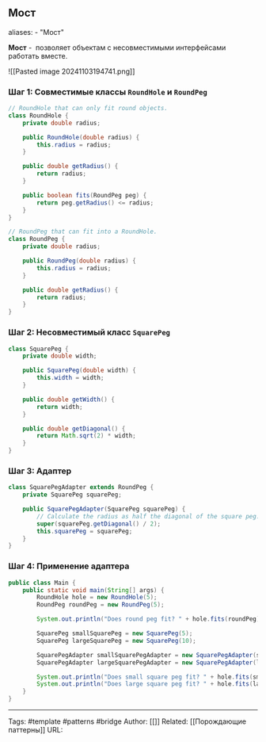 ## Мост

aliases: 
	- "Мост"

**Мост** -  позволяет объектам с несовместимыми интерфейсами работать вместе.

![[Pasted image 20241103194741.png]]

### Шаг 1: Совместимые классы `RoundHole` и `RoundPeg`
```java
// RoundHole that can only fit round objects.
class RoundHole {
    private double radius;

    public RoundHole(double radius) {
        this.radius = radius;
    }

    public double getRadius() {
        return radius;
    }

    public boolean fits(RoundPeg peg) {
        return peg.getRadius() <= radius;
    }
}

// RoundPeg that can fit into a RoundHole.
class RoundPeg {
    private double radius;

    public RoundPeg(double radius) {
        this.radius = radius;
    }

    public double getRadius() {
        return radius;
    }
}
```

### Шаг 2: Несовместимый класс `SquarePeg`

```java
class SquarePeg {
    private double width;

    public SquarePeg(double width) {
        this.width = width;
    }

    public double getWidth() {
        return width;
    }

    public double getDiagonal() {
        return Math.sqrt(2) * width;
    }
}

```

### Шаг 3: Адаптер

```java
class SquarePegAdapter extends RoundPeg {
    private SquarePeg squarePeg;

    public SquarePegAdapter(SquarePeg squarePeg) {
        // Calculate the radius as half the diagonal of the square peg.
        super(squarePeg.getDiagonal() / 2);
        this.squarePeg = squarePeg;
    }
}
```

### Шаг 4: Применение адаптера

```java
public class Main {
    public static void main(String[] args) {
        RoundHole hole = new RoundHole(5);
        RoundPeg roundPeg = new RoundPeg(5);

        System.out.println("Does round peg fit? " + hole.fits(roundPeg)); // true

        SquarePeg smallSquarePeg = new SquarePeg(5);
        SquarePeg largeSquarePeg = new SquarePeg(10);

        SquarePegAdapter smallSquarePegAdapter = new SquarePegAdapter(smallSquarePeg);
        SquarePegAdapter largeSquarePegAdapter = new SquarePegAdapter(largeSquarePeg);

        System.out.println("Does small square peg fit? " + hole.fits(smallSquarePegAdapter)); // true
        System.out.println("Does large square peg fit? " + hole.fits(largeSquarePegAdapter)); // false
    }
}
```




---
Tags: #template #patterns #bridge
Author: [[]]
Related: [[Порождающие паттерны]]
URL: 
